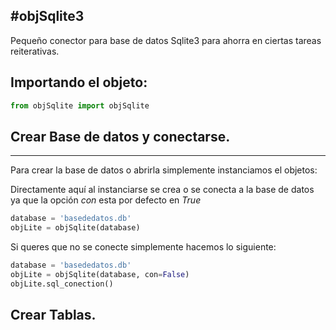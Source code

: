 #objSqlite3
--------

Pequeño conector para base de datos Sqlite3 para ahorra en ciertas tareas reiterativas.

## Importando el objeto:

```python 
from objSqlite import objSqlite
```


## Crear Base de datos y conectarse.
---------------------------------------

Para crear la base de datos o abrirla simplemente instanciamos el objetos:


Directamente aquí al instanciarse se crea o se conecta a la base de datos
ya que la opción *con* esta por defecto en *True*

```python
database = 'basededatos.db'
objLite = objSqlite(database)
```

Si queres que no se conecte simplemente hacemos lo siguiente:

```python
database = 'basededatos.db'
objLite = objSqlite(database, con=False)
objLite.sql_conection()
```

## Crear Tablas.



